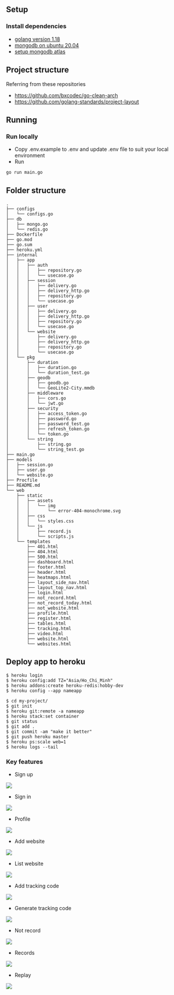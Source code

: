 ## Setup

### Install dependencies

- [golang version 1.18](https://go.dev/doc/install)
- [mongodb on ubuntu 20.04](https://www.digitalocean.com/community/tutorials/how-to-install-mongodb-on-ubuntu-20-04)
- [setup mongodb atlas](https://www.mongodb.com/developer/how-to/use-atlas-on-heroku/)

## Project structure

Referring from these repositories

- https://github.com/bxcodec/go-clean-arch
- https://github.com/golang-standards/project-layout

## Running

### Run locally

- Copy .env.example to .env and update .env file to suit your local environment
- Run

```
go run main.go
```

## Folder structure

```
.
├── configs
│   └── configs.go
├── db
│   ├── mongo.go
│   └── redis.go
├── Dockerfile
├── go.mod
├── go.sum
├── heroku.yml
├── internal
│   ├── app
│   │   ├── auth
│   │   │   ├── repository.go
│   │   │   └── usecase.go
│   │   ├── session
│   │   │   ├── delivery.go
│   │   │   ├── delivery_http.go
│   │   │   ├── repository.go
│   │   │   └── usecase.go
│   │   ├── user
│   │   │   ├── delivery.go
│   │   │   ├── delivery_http.go
│   │   │   ├── repository.go
│   │   │   └── usecase.go
│   │   └── website
│   │       ├── delivery.go
│   │       ├── delivery_http.go
│   │       ├── repository.go
│   │       └── usecase.go
│   └── pkg
│       ├── duration
│       │   ├── duration.go
│       │   └── duration_test.go
│       ├── geodb
│       │   ├── geodb.go
│       │   └── GeoLite2-City.mmdb
│       ├── middleware
│       │   ├── cors.go
│       │   └── jwt.go
│       ├── security
│       │   ├── access_token.go
│       │   ├── password.go
│       │   ├── password_test.go
│       │   ├── refresh_token.go
│       │   └── token.go
│       └── string
│           ├── string.go
│           └── string_test.go
├── main.go
├── models
│   ├── session.go
│   ├── user.go
│   └── website.go
├── Procfile
├── README.md
└── web
    ├── static
    │   ├── assets
    │   │   └── img
    │   │       └── error-404-monochrome.svg
    │   ├── css
    │   │   └── styles.css
    │   └── js
    │       ├── record.js
    │       └── scripts.js
    └── templates
        ├── 401.html
        ├── 404.html
        ├── 500.html
        ├── dashboard.html
        ├── footer.html
        ├── header.html
        ├── heatmaps.html
        ├── layout_side_nav.html
        ├── layout_top_nav.html
        ├── login.html
        ├── not_record.html
        ├── not_record_today.html
        ├── not_website.html
        ├── profile.html
        ├── register.html
        ├── tables.html
        ├── tracking.html
        ├── video.html
        ├── website.html
        └── websites.html
```

## Deploy app to heroku
 
```
$ heroku login
$ heroku config:add TZ="Asia/Ho_Chi_Minh"
$ heroku addons:create heroku-redis:hobby-dev
$ heroku config --app nameapp

$ cd my-project/
$ git init
$ heroku git:remote -a nameapp
$ heroku stack:set container
$ git status
$ git add .
$ git commit -am "make it better"
$ git push heroku master
$ heroku ps:scale web=1
$ heroku logs --tail
```
### Key features
- Sign up

![](https://github.com/dactoankmapydev/analytics-app/blob/master/picture/signup.png)

- Sign in

![](https://github.com/dactoankmapydev/analytics-app/blob/master/picture/signin.png)

- Profile

![](https://github.com/dactoankmapydev/analytics-app/blob/master/picture/profile.png)

- Add website

![](https://github.com/dactoankmapydev/analytics-app/blob/master/picture/add_website.png)

- List website

![](https://github.com/dactoankmapydev/analytics-app/blob/master/picture/list_website.png)

- Add tracking code 

![](https://github.com/dactoankmapydev/analytics-app/blob/master/picture/add_tracking.png)

- Generate tracking code 

![](https://github.com/dactoankmapydev/analytics-app/blob/master/picture/generate_tracking.png)

- Not record 

![](https://github.com/dactoankmapydev/analytics-app/blob/master/picture/not_record.png)

- Records

![](https://github.com/dactoankmapydev/analytics-app/blob/master/picture/records.png)

- Replay

![](https://github.com/dactoankmapydev/analytics-app/blob/master/picture/replay.png)

